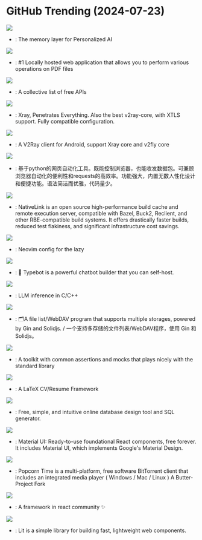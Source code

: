 # GitHub Trending (2024-07-23)

![](https://img.shields.io/badge/Python-New%201-green?style=flat-square&logo=appveyor)
- [](https://github.comundefined): The memory layer for Personalized AI

![](https://img.shields.io/badge/Java-New%201-green?style=flat-square&logo=appveyor)
- [](https://github.comundefined): #1 Locally hosted web application that allows you to perform various operations on PDF files

![](https://img.shields.io/badge/Python-New%201-green?style=flat-square&logo=appveyor)
- [](https://github.comundefined): A collective list of free APIs

![](https://img.shields.io/badge/Go-New%2049-green?style=flat-square&logo=appveyor)
- [](https://github.comundefined): Xray, Penetrates Everything. Also the best v2ray-core, with XTLS support. Fully compatible configuration.

![](https://img.shields.io/badge/Kotlin-New%2079-green?style=flat-square&logo=appveyor)
- [](https://github.comundefined): A V2Ray client for Android, support Xray core and v2fly core

![](https://img.shields.io/badge/Python-New%2037-green?style=flat-square&logo=appveyor)
- [](https://github.comundefined): 基于python的网页自动化工具。既能控制浏览器，也能收发数据包。可兼顾浏览器自动化的便利性和requests的高效率。功能强大，内置无数人性化设计和便捷功能。语法简洁而优雅，代码量少。

![](https://img.shields.io/badge/Rust-New%2079-green?style=flat-square&logo=appveyor)
- [](https://github.comundefined): NativeLink is an open source high-performance build cache and remote execution server, compatible with Bazel, Buck2, Reclient, and other RBE-compatible build systems. It offers drastically faster builds, reduced test flakiness, and significant infrastructure cost savings.

![](https://img.shields.io/badge/Lua-New%20118-green?style=flat-square&logo=appveyor)
- [](https://github.comundefined): Neovim config for the lazy

![](https://img.shields.io/badge/TypeScript-New%2048-green?style=flat-square&logo=appveyor)
- [](https://github.comundefined): 💬 Typebot is a powerful chatbot builder that you can self-host.

![](https://img.shields.io/badge/C%2B%2B-New%2076-green?style=flat-square&logo=appveyor)
- [](https://github.comundefined): LLM inference in C/C++

![](https://img.shields.io/badge/Go-New%2050-green?style=flat-square&logo=appveyor)
- [](https://github.comundefined): 🗂️A file list/WebDAV program that supports multiple storages, powered by Gin and Solidjs. / 一个支持多存储的文件列表/WebDAV程序，使用 Gin 和 Solidjs。

![](https://img.shields.io/badge/Go-New%2014-green?style=flat-square&logo=appveyor)
- [](https://github.comundefined): A toolkit with common assertions and mocks that plays nicely with the standard library

![](https://img.shields.io/badge/Python-New%20260-green?style=flat-square&logo=appveyor)
- [](https://github.comundefined): A LaTeX CV/Resume Framework

![](https://img.shields.io/badge/JavaScript-New%2084-green?style=flat-square&logo=appveyor)
- [](https://github.comundefined): Free, simple, and intuitive online database design tool and SQL generator.

![](https://img.shields.io/badge/TypeScript-New%2022-green?style=flat-square&logo=appveyor)
- [](https://github.comundefined): Material UI: Ready-to-use foundational React components, free forever. It includes Material UI, which implements Google's Material Design.

![](https://img.shields.io/badge/JavaScript-New%2078-green?style=flat-square&logo=appveyor)
- [](https://github.comundefined): Popcorn Time is a multi-platform, free software BitTorrent client that includes an integrated media player ( Windows / Mac / Linux ) A Butter-Project Fork

![](https://img.shields.io/badge/TypeScript-New%203-green?style=flat-square&logo=appveyor)
- [](https://github.comundefined): A framework in react community ✨

![](https://img.shields.io/badge/TypeScript-New%206-green?style=flat-square&logo=appveyor)
- [](https://github.comundefined): Lit is a simple library for building fast, lightweight web components.

